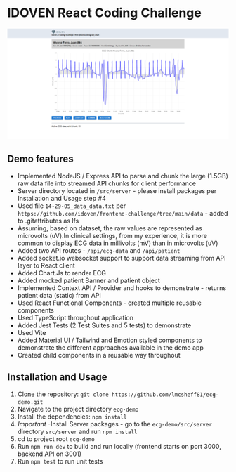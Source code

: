 # IDOVEN React Coding Challenge

![Buildtapp](src/assets/images/app-screenshot.png)

## Demo features

- Implemented NodeJS / Express API to parse and chunk the large (1.5GB) raw data file into streamed API chunks for client performance
- Server directory located in `/src/server` - please install packages per Installation and Usage step #4
- Used file `14-29-05_data_data.txt` per `https://github.com/idoven/frontend-challenge/tree/main/data` - added to .gitattributes as lfs
- Assuming, based on dataset, the raw values are represented as microvolts (uV).In clinical settings, from my experience, it is more common to display ECG data in millivolts (mV) than in microvolts (uV)
- Added two API routes - `/api/ecg-data` and `/api/patient`
- Added socket.io websocket support to support data streaming from API layer to React client
- Added Chart.Js to render ECG
- Added mocked patient Banner and patient object
- Implemented Context API / Provider and hooks to demonstrate - returns patient data (static) from API
- Used React Functional Components - created multiple reusable components
- Used TypeScript throughout application
- Added Jest Tests (2 Test Suites and 5 tests) to demonstrate
- Used Vite
- Added Material UI / Tailwind and Emotion styled components to demonstrate the different approaches available in the demo app
- Created child components in a reusable way throughout

## Installation and Usage

1. Clone the repository: `git clone https://github.com/lmcsheff81/ecg-demo.git`
2. Navigate to the project directory `ecg-demo`
3. Install the dependencies: `npm install`
4. _Important_ -Install Server packages - go to the `ecg-demo/src/server` directory `src/server` and run `npm install`
5. cd to project root `ecg-demo`
6. Run `npm run dev` to build and run locally (frontend starts on port 3000, backend API on 3001)
7. Run `npm test` to run unit tests
